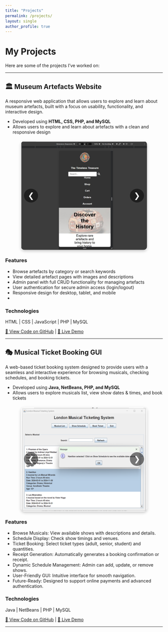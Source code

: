 ```yaml
---
title: "Projects"
permalink: /projects/
layout: single
author_profile: true
---
```


# My Projects

Here are some of the projects I’ve worked on:

---

## 🏛️ Museum Artefacts Website
A responsive web application that allows users to explore and learn about museum artefacts, built with a focus on usability, functionality, and interactive design.
- Developed using **HTML, CSS, PHP, and MySQL**
- Allows users to explore and learn about artefacts with a clean and responsive design  

<div class="carousel-container">
  <button class="prev" onclick="moveSlide(this, -1)">❮</button>
  <div class="carousel-slide">
    <img src="/assets/museum-1.png" alt="Museum Screenshot 1">
    <img src="/assets/museum-2.png" alt="Museum Screenshot 2">
    <img src="/assets/museum-3.png" alt="Museum Screenshot 4">
    <img src="/assets/museum-4.png" alt="Museum Screenshot 4">
    <img src="/assets/museum-5.png" alt="Museum Screenshot 5">
    <img src="/assets/museum-6.png" alt="Museum Screenshot 6">
    <img src="/assets/museum-7.png" alt="Museum Screenshot 7">
  </div>
  <button class="next" onclick="moveSlide(this, 1)">❯</button>
</div>

### Features
- Browse artefacts by category or search keywords
- View detailed artefact pages with images and descriptions
- Admin panel with full CRUD functionality for managing artefacts
- User authentication for secure admin access (login/logout)
- Responsive design for desktop, tablet, and mobile
-   

### Technologies
HTML | CSS | JavaScript | PHP | MySQL

[📂 View Code on GitHub](https://github.com/yourusername/museum-artefacts) | [🔗 Live Demo](https://your-demo-link.com)

---

## 🎭 Musical Ticket Booking GUI
A web-based ticket booking system designed to provide users with a seamless and interactive experience for browsing musicals, checking schedules, and booking tickets.
- Developed using **Java, NetBeans, PHP, and MySQL**
- Allows users to explore musicals list, view show dates & times, and book tickets  

<div class="carousel-container">
  <button class="prev" onclick="moveSlide(this, -1)">❮</button>
  <div class="carousel-slide">
    <img src="/assets/musical-1.png" alt="Ticket Screenshot 1">
    <img src="/assets/musical-2.png" alt="Ticket Screenshot 2">
    <img src="/assets/musical-3.png" alt="Ticket Screenshot 3">
    <img src="/assets/musical-4.png" alt="Ticket Screenshot 4">
    <img src="/assets/musical-5.png" alt="Ticket Screenshot 5">
    <img src="/assets/musical-6.png" alt="Ticket Screenshot 6">
  </div>
  <button class="next" onclick="moveSlide(this, 1)">❯</button>
</div>

### Features
- Browse Musicals: View available shows with descriptions and details.
- Schedule Display: Check show timings and venues.
- Ticket Booking: Select ticket types (adult, senior, student) and quantities.
- Receipt Generation: Automatically generates a booking confirmation or receipt.
- Dynamic Schedule Management: Admin can add, update, or remove shows.
- User-Friendly GUI: Intuitive interface for smooth navigation.
- Future-Ready: Designed to support online payments and advanced authentication.

### Technologies
Java | NetBeans | PHP | MySQL  

[📂 View Code on GitHub](https://github.com/yourusername/musical-ticket-booking) | [🔗 Live Demo](https://your-demo-link.com)

---

<!-- Carousel Styles -->
<style>
.carousel-container {
  position: relative;
  width: 80%;
  margin: 20px auto;
  overflow: hidden;
  border-radius: 12px;
  box-shadow: 0 4px 10px rgba(0,0,0,0.2);
}
.carousel-slide {
  display: flex;
  transition: transform 0.5s ease-in-out;
}
.carousel-slide img {
  width: 100%;
  border-radius: 12px;
  flex-shrink: 0;
}
.prev, .next {
  position: absolute;
  top: 50%;
  transform: translateY(-50%);
  background-color: rgba(0,0,0,0.5);
  color: white;
  border: none;
  font-size: 24px;
  padding: 8px 12px;
  cursor: pointer;
  border-radius: 50%;
  z-index: 10;
}
.prev { left: 10px; }
.next { right: 10px; }
</style>

<!-- Carousel Script -->
<script>
function moveSlide(button, direction) {
  const container = button.closest('.carousel-container');
  const slide = container.querySelector('.carousel-slide');
  const images = slide.querySelectorAll('img');
  const slideWidth = images[0].clientWidth;

  // track current index
  if (!container.currentIndex) container.currentIndex = 0;

  container.currentIndex += direction;

  if (container.currentIndex < 0) {
    container.currentIndex = images.length - 1;
  } else if (container.currentIndex >= images.length) {
    container.currentIndex = 0;
  }

  slide.style.transform = `translateX(${-slideWidth * container.currentIndex}px)`;
}
</script>

